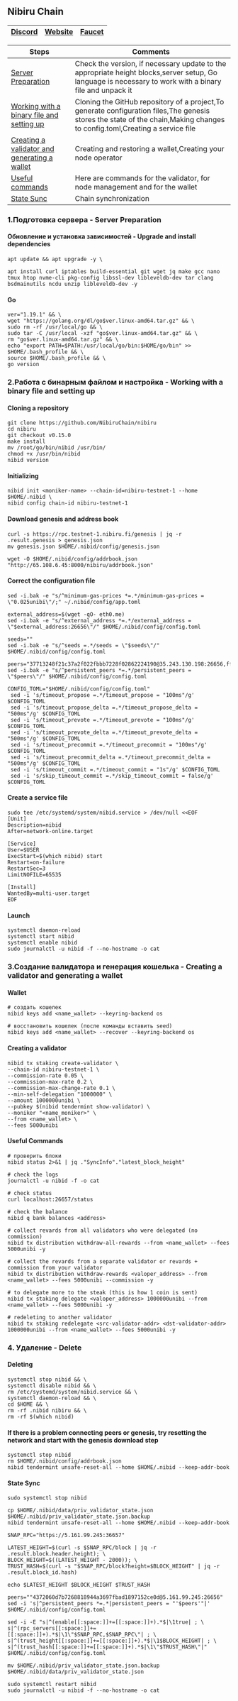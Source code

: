 ## Nibiru Chain

[Discord](https://discord.gg/4sCtbbfc) | [Website](https://nibiru.fi/) | [Faucet](https://discord.com/channels/947911971515293759/984840062871175219)
| --- | --- | ---

Steps | Comments
--- | --- |
[Server Preparation](https://github.com/DanilJPG/nodes_testnets/blob/main/Nibiru%20Chain/Readme.md#:~:text=1.%D0%9F%D0%BE%D0%B4%D0%B3%D0%BE%D1%82%D0%BE%D0%B2%D0%BA%D0%B0%20%D1%81%D0%B5%D1%80%D0%B2%D0%B5%D1%80%D0%B0%20%2D%20Server%20Preparation) | Check the version, if necessary update to the appropriate height blocks,server setup, Go language is necessary to work with a binary file and unpack it
[Working with a binary file and setting up](https://github.com/DanilJPG/nodes_testnets/blob/main/Nibiru%20Chain/Readme.md#:~:text=%5C%0Ago%20version-,2.%D0%A0%D0%B0%D0%B1%D0%BE%D1%82%D0%B0%20%D1%81%20%D0%B1%D0%B8%D0%BD%D0%B0%D1%80%D0%BD%D1%8B%D0%BC%20%D1%84%D0%B0%D0%B9%D0%BB%D0%BE%D0%BC%20%D0%B8%20%D0%BD%D0%B0%D1%81%D1%82%D1%80%D0%BE%D0%B9%D0%BA%D0%B0%20%2D%20Working%20with%20a%20binary%20file%20and%20setting%20up,-Cloning%20a%20repository) | Cloning the GitHub repository of a project,To generate configuration files,The genesis stores the state of the chain,Making changes to config.toml,Creating a service file
[Creating a validator and generating a wallet](https://github.com/DanilJPG/nodes_testnets/tree/main/Nibiru%20Chain#:~:text=3.%D0%A1%D0%BE%D0%B7%D0%B4%D0%B0%D0%BD%D0%B8%D0%B5%20%D0%B2%D0%B0%D0%BB%D0%B8%D0%B4%D0%B0%D1%82%D0%BE%D1%80%D0%B0%20%D0%B8%20%D0%B3%D0%B5%D0%BD%D0%B5%D1%80%D0%B0%D1%86%D0%B8%D1%8F%20%D0%BA%D0%BE%D1%88%D0%B5%D0%BB%D1%8C%D0%BA%D0%B0%20%2D%20Creating%20a%20validator%20and%20generating%20a%20wallet) | Creating and restoring a wallet,Creating your node operator
[Useful commands](https://github.com/DanilJPG/mainnet_guides/blob/main/BeeZee/Useful%20command.md) | Here are commands for the validator, for node management and for the wallet
[State Sunc](https://github.com/DanilJPG/mainnet_guides/blob/main/BeeZee/State%20Sync.md) | Chain synchronization

### 1.Подготовка сервера - Server Preparation 
#### Обновление и установка зависимостей - Upgrade and install dependencies
```Shell
apt update && apt upgrade -y \

apt install curl iptables build-essential git wget jq make gcc nano tmux htop nvme-cli pkg-config libssl-dev libleveldb-dev tar clang bsdmainutils ncdu unzip libleveldb-dev -y
```

#### Go
```Shell
ver="1.19.1" && \
wget "https://golang.org/dl/go$ver.linux-amd64.tar.gz" && \
sudo rm -rf /usr/local/go && \
sudo tar -C /usr/local -xzf "go$ver.linux-amd64.tar.gz" && \
rm "go$ver.linux-amd64.tar.gz" && \
echo "export PATH=$PATH:/usr/local/go/bin:$HOME/go/bin" >> $HOME/.bash_profile && \
source $HOME/.bash_profile && \
go version
```

### 2.Работа с бинарным файлом и настройка - Working with a binary file and setting up
#### Cloning a repository 
```Shell
git clone https://github.com/NibiruChain/nibiru
cd nibiru
git checkout v0.15.0
make install
mv /root/go/bin/nibid /usr/bin/
chmod +x /usr/bin/nibid
nibid version
```

#### Initializing
```Shell
nibid init <moniker-name> --chain-id=nibiru-testnet-1 --home $HOME/.nibid \
nibid config chain-id nibiru-testnet-1
```


#### Download genesis and address book
```Shell
curl -s https://rpc.testnet-1.nibiru.fi/genesis | jq -r .result.genesis > genesis.json
mv genesis.json $HOME/.nibid/config/genesis.json

wget -O $HOME/.nibid/config/addrbook.json "http://65.108.6.45:8000/nibiru/addrbook.json"
```


#### Correct the configuration file
```Shell
sed -i.bak -e "s/^minimum-gas-prices *=.*/minimum-gas-prices = \"0.025unibi\"/;" ~/.nibid/config/app.toml

external_address=$(wget -qO- eth0.me)
sed -i.bak -e "s/^external_address *=.*/external_address = \"$external_address:26656\"/" $HOME/.nibid/config/config.toml

seeds=""
sed -i.bak -e "s/^seeds =.*/seeds = \"$seeds\"/" $HOME/.nibid/config/config.toml

peers="37713248f21c37a2f022fbbb7228f02862224190@35.243.130.198:26656,ff59bff2d8b8fb6114191af7063e92a9dd637bd9@35.185.114.96:26656,cb431d789fe4c3f94873b0769cb4fce5143daf97@35.227.113.63:26656"
sed -i.bak -e "s/^persistent_peers *=.*/persistent_peers = \"$peers\"/" $HOME/.nibid/config/config.toml

CONFIG_TOML="$HOME/.nibid/config/config.toml"
 sed -i 's/timeout_propose =.*/timeout_propose = "100ms"/g' $CONFIG_TOML
 sed -i 's/timeout_propose_delta =.*/timeout_propose_delta = "500ms"/g' $CONFIG_TOML
 sed -i 's/timeout_prevote =.*/timeout_prevote = "100ms"/g' $CONFIG_TOML
 sed -i 's/timeout_prevote_delta =.*/timeout_prevote_delta = "500ms"/g' $CONFIG_TOML
 sed -i 's/timeout_precommit =.*/timeout_precommit = "100ms"/g' $CONFIG_TOML
 sed -i 's/timeout_precommit_delta =.*/timeout_precommit_delta = "500ms"/g' $CONFIG_TOML
 sed -i 's/timeout_commit =.*/timeout_commit = "1s"/g' $CONFIG_TOML
 sed -i 's/skip_timeout_commit =.*/skip_timeout_commit = false/g' $CONFIG_TOML
```


#### Create a service file
```Shell
sudo tee /etc/systemd/system/nibid.service > /dev/null <<EOF
[Unit]
Description=nibid
After=network-online.target

[Service]
User=$USER
ExecStart=$(which nibid) start
Restart=on-failure
RestartSec=3
LimitNOFILE=65535

[Install]
WantedBy=multi-user.target
EOF
```

#### Launch
```Shell
systemctl daemon-reload
systemctl start nibid
systemctl enable nibid
sudo journalctl -u nibid -f --no-hostname -o cat
```

### 3.Создание валидатора и генерация кошелька - Creating a validator and generating a wallet
#### Wallet 
```Shell
# создать кошелек
nibid keys add <name_wallet> --keyring-backend os

# восстановить кошелек (после команды вставить seed)
nibid keys add <name_wallet> --recover --keyring-backend os
```


#### Creating a validator
```Shell
nibid tx staking create-validator \
--chain-id nibiru-testnet-1 \
--commission-rate 0.05 \
--commission-max-rate 0.2 \
--commission-max-change-rate 0.1 \
--min-self-delegation "1000000" \
--amount 1000000unibi \
--pubkey $(nibid tendermint show-validator) \
--moniker "<name_moniker>" \
--from <name_wallet> \
--fees 5000unibi
```


#### Useful Commands
```Shell
# проверить блоки
nibid status 2>&1 | jq ."SyncInfo"."latest_block_height"

# check the logs
journalctl -u nibid -f -o cat

# check status
curl localhost:26657/status

# check the balance
nibid q bank balances <address>

# collect revards from all validators who were delegated (no commission)
nibid tx distribution withdraw-all-rewards --from <name_wallet> --fees 5000unibi -y

# collect the revards from a separate validator or revards + commission from your validator
nibid tx distribution withdraw-rewards <valoper_address> --from <name_wallet> --fees 5000unibi --commission -y

# to delegate more to the steak (this is how 1 coin is sent)
nibid tx staking delegate <valoper_address> 1000000unibi --from <name_wallet> --fees 5000unibi -y

# redeleting to another validator
nibid tx staking redelegate <src-validator-addr> <dst-validator-addr> 1000000unibi --from <name_wallet> --fees 5000unibi -y
```

### 4. Удаление - Delete
#### Deleting
```Shell
systemctl stop nibid && \
systemctl disable nibid && \
rm /etc/systemd/system/nibid.service && \
systemctl daemon-reload && \
cd $HOME && \
rm -rf .nibid nibiru && \
rm -rf $(which nibid)
```

#### If there is a problem connecting peers or genesis, try resetting the network and start with the genesis download step
```Shell
systemctl stop nibid
rm $HOME/.nibid/config/addrbook.json
nibid tendermint unsafe-reset-all --home $HOME/.nibid --keep-addr-book
```

#### State Sync
```Shell
sudo systemctl stop nibid

cp $HOME/.nibid/data/priv_validator_state.json $HOME/.nibid/priv_validator_state.json.backup
nibid tendermint unsafe-reset-all --home $HOME/.nibid --keep-addr-book

SNAP_RPC="https://5.161.99.245:36657"

LATEST_HEIGHT=$(curl -s $SNAP_RPC/block | jq -r .result.block.header.height); \
BLOCK_HEIGHT=$((LATEST_HEIGHT - 2000)); \
TRUST_HASH=$(curl -s "$SNAP_RPC/block?height=$BLOCK_HEIGHT" | jq -r .result.block_id.hash)

echo $LATEST_HEIGHT $BLOCK_HEIGHT $TRUST_HASH

peers=""4372060d7b7268818944a3697fbad1897152ce0d@5.161.99.245:26656"
sed -i 's|^persistent_peers *=.*|persistent_peers = "'$peers'"|' $HOME/.nibid/config/config.toml

sed -i -E "s|^(enable[[:space:]]+=[[:space:]]+).*$|\1true| ; \
s|^(rpc_servers[[:space:]]+=[[:space:]]+).*$|\1\"$SNAP_RPC,$SNAP_RPC\"| ; \
s|^(trust_height[[:space:]]+=[[:space:]]+).*$|\1$BLOCK_HEIGHT| ; \
s|^(trust_hash[[:space:]]+=[[:space:]]+).*$|\1\"$TRUST_HASH\"|" $HOME/.nibid/config/config.toml

mv $HOME/.nibid/priv_validator_state.json.backup $HOME/.nibid/data/priv_validator_state.json

sudo systemctl restart nibid
sudo journalctl -u nibid -f --no-hostname -o cat

```
